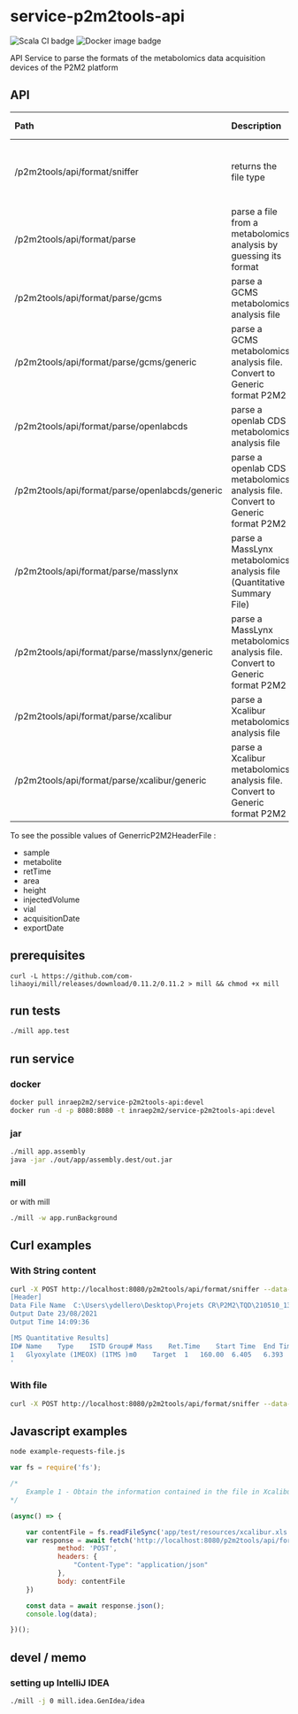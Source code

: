 # service-p2m2tools-api

![Scala CI badge](https://github.com/p2m2/service-p2m2tools-api/actions/workflows/scala.yml/badge.svg)
![Docker image badge](https://github.com/p2m2/service-p2m2tools-api/actions/workflows/dockerhub.yml/badge.svg)


API Service to parse the formats of the metabolomics data acquisition devices of the P2M2 platform

## API

| Path                                           | Description                                                                     | Return values                                            | Return values                                   |
|:-----------------------------------------------|:--------------------------------------------------------------------------------|:---------------------------------------------------------|:------------------------------------------------|
| /p2m2tools/api/format/sniffer                  | returns the file type                                                           | `gcms, openlabcds, masslynx-txt, masslynx-xml, xcalibur` | { format : `value`}                             |
| /p2m2tools/api/format/parse                    | parse a file from a metabolomics analysis by guessing its format                | compound                                                 | [ { `GenerricP2M2HeaderFile`  : `value` } {} ]  |
| /p2m2tools/api/format/parse/gcms               | parse a GCMS metabolomics analysis file                                         | compound list                                            |                                                 |
| /p2m2tools/api/format/parse/gcms/generic       | parse a GCMS metabolomics analysis file. Convert to Generic format P2M2         | header, format, class, compound list                     | [ { `GenerricP2M2HeaderFile`  : `value` } {} ]  |
| /p2m2tools/api/format/parse/openlabcds         | parse a openlab CDS metabolomics analysis file                                  | compound list                                            |                                                 |
| /p2m2tools/api/format/parse/openlabcds/generic | parse a openlab CDS metabolomics analysis file. Convert to Generic format P2M2  | header, format, class, compound list                     | [ { `GenerricP2M2HeaderFile`  : `value` } {} ]  |
| /p2m2tools/api/format/parse/masslynx           | parse a MassLynx metabolomics analysis file (Quantitative Summary File)         | compound list                                            |                                                 |
| /p2m2tools/api/format/parse/masslynx/generic   | parse a MassLynx metabolomics analysis file. Convert to Generic format P2M2     | header, format, class, compound list                     | [ { `GenerricP2M2HeaderFile`  : `value` } {} ]  |
| /p2m2tools/api/format/parse/xcalibur           | parse a Xcalibur metabolomics analysis file                                     | compound list                                            |                                                 |
| /p2m2tools/api/format/parse/xcalibur/generic   | parse a Xcalibur metabolomics analysis file. Convert to Generic format P2M2     | header, format, class, compound list                     | [ { `GenerricP2M2HeaderFile`  : `value` } {} ]  |


To see the possible values of GenerricP2M2HeaderFile :
- sample
- metabolite
- retTime
- area
- height
- injectedVolume
- vial
- acquisitionDate
- exportDate

## prerequisites

``` 
curl -L https://github.com/com-lihaoyi/mill/releases/download/0.11.2/0.11.2 > mill && chmod +x mill
```
## run tests

```bash
./mill app.test
```

## run service

### docker

```bash
docker pull inraep2m2/service-p2m2tools-api:devel
docker run -d -p 8080:8080 -t inraep2m2/service-p2m2tools-api:devel
```

### jar

```bash
./mill app.assembly
java -jar ./out/app/assembly.dest/out.jar
```

### mill

or with mill 
```bash
./mill -w app.runBackground
```

## Curl examples

### With String content

```bash
curl -X POST http://localhost:8080/p2m2tools/api/format/sniffer --data-raw '
[Header]
Data File Name	C:\Users\ydellero\Desktop\Projets CR\P2M2\TQD\210510_13C_Younes\13CPROT2.qgd
Output Date	23/08/2021
Output Time	14:09:36

[MS Quantitative Results]
ID#	Name	Type	ISTD Group#	Mass	Ret.Time	Start Time	End Time	A/H	Area	Height	Conc.	Mode	Peak#	Std.Ret.Time	Calibration Curve	3rd	2nd	1st	Constant	Ref.Ion Area	Ref.Ion Height	Ref.Ion Set Ratio	Ref.Ion Ratio	Recovery	SI	Ref.Ion1 m/z	Ref.Ion1 Area	Ref.Ion1 Height	Ref.Ion1 Set Ratio	Ref.Ion1 Ratio	Ref.Ion2 m/z	Ref.Ion2 Area	Ref.Ion2 Height	Ref.Ion2 Set Ratio	Ref.Ion2 Ratio	Ref.Ion3 m/z	Ref.Ion3 Area	Ref.Ion3 Height	Ref.Ion3 Set Ratio	Ref.Ion3 Ratio	Ref.Ion4 m/z	Ref.Ion4 Area	Ref.Ion4 Height	Ref.Ion4 Set Ratio	Ref.Ion4 Ratio	Ref.Ion5 m/z	Ref.Ion5 Area	Ref.Ion5 Height	Ref.Ion5 Set Ratio	Ref.Ion5 Ratio	Ret. Index	S/N	Unit	Description	Threshold
1	Glyoxylate (1MEOX) (1TMS )m0	Target	1	160.00	6.405	6.393	6.423	1.080	14	13	0.00029	Auto	3	6.400	Default	0	0	0	0	0	0	84.50	0.00	0.00	18	73.00	0	0	84.50	0.00	59.00	142	129	49.59	1014.29	0	0	0	0	0	0	0	0	0	0	0	0	0	0	0	1218	4.87	mg/L		0.00000
'
```
### With file

```bash
curl -X POST http://localhost:8080/p2m2tools/api/format/sniffer --data-binary @app/test/resources/xcalibur.xls 
```

## Javascript examples

```bash
node example-requests-file.js
```

```javascript
var fs = require('fs');

/*
    Example 1 - Obtain the information contained in the file in Xcalibur format
*/

(async() => {

    var contentFile = fs.readFileSync('app/test/resources/xcalibur.xls')
    var response = await fetch('http://localhost:8080/p2m2tools/api/format/parse/xcalibur', {
            method: 'POST',
            headers: {
                "Content-Type": "application/json"
            },
            body: contentFile
    })

    const data = await response.json();
    console.log(data);

})();
```

## devel / memo


### setting up IntelliJ IDEA
```bash
./mill -j 0 mill.idea.GenIdea/idea
```
